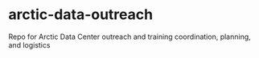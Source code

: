 # arctic-data-outreach
Repo for Arctic Data Center outreach and training coordination, planning, and logistics
